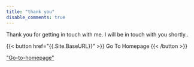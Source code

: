 ```yaml
---
title: "thank you"
disable_comments: true
---
```


Thank you for getting in touch with me. I will be in touch with you shortly..

{{< button href="{{.Site.BaseURL}}" >}} Go To Homepage {{< /button >}}

<p><a href="{{.Site.BaseURL}}">"Go-to-homepage"</a></p>
